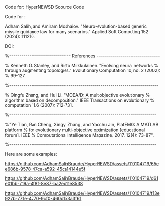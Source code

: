 Code for:
HyperNEWSD Scource Code

Code for :

Adham Salih, and Amiram Moshaiov. "Neuro-evolution-based generic missile guidance law for many scenarios." Applied Soft Computing 152 (2024): 111210.

DOI: 

%------------------------------- References --------------------------------

% Kenneth O. Stanley, and Risto Miikkulainen. "Evolving neural networks
% through augmenting topologies." Evolutionary Computation 10, no. 2 (2002):
% 99-127. 

%---------------------------------------------------------------------------

% Qingfu Zhang, and Hui Li. "MOEA/D: A multiobjective evolutionary
% algorithm based on decomposition." IEEE Transactions on evolutionary
% computation 11.6 (2007): 712-731.

%--------------------------------------------------------------------------

%"Ye Tian, Ran Cheng, Xingyi Zhang, and Yaochu Jin, PlatEMO: A MATLAB platform
% for evolutionary multi-objective optimization [educational forum], IEEE
% Computational Intelligence Magazine, 2017, 12(4): 73-87".

%--------------------------------------------------------------------------

Here are some examples:



https://github.com/AdhamSalihBraude/HyperNEWSD/assets/110104719/65ee686b-9578-47ca-a592-45ca14144e5f






https://github.com/AdhamSalihBraude/HyperNEWSD/assets/110104719/d61e01bb-719a-4f8f-8e87-ba2ed11e8538



https://github.com/AdhamSalihBraude/HyperNEWSD/assets/110104719/f13e927b-771e-4770-9cf0-460d153a3f61

